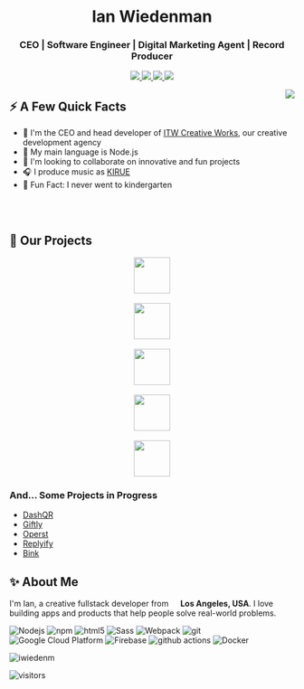 
<h1 align="center">Ian Wiedenman</h1>
<h3 align="center">CEO | Software Engineer | Digital Marketing Agent | Record Producer</h3>

<p align="center">
  <a href="https://www.linkedin.com/in/ian-wiedenman/">
    <img src="https://img.shields.io/badge/linkedin-%230077B5.svg?&style=for-the-badge&logo=linkedin&logoColor=white">
  </a>
  <a href="https://www.twitter.com/kiruemusic">
    <img src="https://img.shields.io/badge/twitter-%231DA1F2.svg?&style=for-the-badge&logo=twitter&logoColor=white">
  </a>
  <a href="https://www.instagram.com/kiruemusic/">
    <img src="https://img.shields.io/badge/instagram-%23E4405F.svg?&style=for-the-badge&logo=instagram&logoColor=white">
  </a> 
  <a href="https://dev.to/iwiedenm">
    <img src="https://img.shields.io/badge/DEV.TO-%230A0A0A.svg?&style=for-the-badge&logo=dev-dot-to&logoColor=white">
  </a>
</p>

<img align="right" src="https://media1.giphy.com/media/13HgwGsXF0aiGY/giphy.gif" />

<h2>⚡️ A Few Quick Facts</h2>

- 🏰 I'm the CEO and head developer of <a href="https://itwcreativeworks.com">ITW Creative Works</a>, our creative development agency
- 🌱 My main language is Node.js
- 💞️ I'm looking to collaborate on innovative and fun projects
- 🎧 I produce music as <a href="https://kiruemusic.com">KIRUE</a>
- 🎉 Fun Fact: I never went to kindergarten
<br>
<br>

<h2>🦄 Our Projects</h2>

<p align="center">
  <a href="https://somiibo.com">
    <img src="https://cdn.itwcreativeworks.com/assets/somiibo/images/logo/somiibo-combomark-blue-x.svg" height="64px">
  </a>
  <br>  <br>
  <a href="https://slapform.com">
    <img src="https://cdn.itwcreativeworks.com/assets/slapform/images/logo/slapform-combomark-multi-x.svg" height="64px">
  </a> 
  <br>  <br>
  <a href="https://proxifly.com">
    <img src="https://cdn.itwcreativeworks.com/assets/proxifly/images/logo/proxifly-combomark-black-x.svg" height="64px">
  </a> 
  <br>  <br>
  <a href="https://optiic.dev">
    <img src="https://cdn.itwcreativeworks.com/assets/optiic/images/logo/optiic-combomark-black-x.svg" height="64px">
  </a>   
  <br>  <br>
  <a href="https://sniips.com">
    <img src="https://cdn.itwcreativeworks.com/assets/sniips/images/logo/sniips-combomark-black-x.svg" height="64px">
  </a> 
</p>

### And... Some Projects in Progress
- [DashQR](https://dashqr.app)
- [Giftly](https://giftly.app)
- [Operst](https://operstagency.com)
- [Replyify](https://replyify.app)
- [Bink](https://bink.to)


<h2>✨ About Me</h2>
<p>I'm Ian, a creative fullstack developer from <img src="https://cdn-icons-png.flaticon.com/512/197/197484.png" width="13"/> <b>Los Angeles, USA</b>. I love building apps and products that help people solve real-world problems.</p>

<p>
  <img alt="Nodejs" src="https://img.shields.io/badge/-Nodejs-43853d?style=for-the-badge&logo=Node.js&logoColor=white" />
  <img alt="npm" src="https://img.shields.io/badge/-NPM-CB3837?style=for-the-badge&logo=npm&logoColor=white" />
  <img alt="html5" src="https://img.shields.io/badge/-HTML5-E34F26?style=for-the-badge&logo=html5&logoColor=white" />
  <img alt="Sass" src="https://img.shields.io/badge/-Sass-CC6699?style=for-the-badge&logo=sass&logoColor=white" />
  <img alt="Webpack" src="https://img.shields.io/badge/-Webpack-8DD6F9?style=for-the-badge&logo=webpack&logoColor=white&text=white" /> 
  <img alt="git" src="https://img.shields.io/badge/-Git-F05032?style=for-the-badge&logo=git&logoColor=white" />
  <img alt="Google Cloud Platform" src="https://img.shields.io/badge/-Google_Cloud_Platform-1a73e8?style=for-the-badge&logo=google-cloud&logoColor=white" />
  <img alt="Firebase" src="https://img.shields.io/badge/Firebase-039BE5?style=for-the-badge&logo=Firebase&logoColor=white" />
  <img alt="github actions" src="https://img.shields.io/badge/-Github_Actions-2088FF?style=for-the-badge&logo=github-actions&logoColor=white" />
  <img alt="Docker" src="https://img.shields.io/badge/-Docker-46a2f1?style=for-the-badge&logo=docker&logoColor=white" />
</p>

<img src="https://github-readme-stats.vercel.app/api?username=iwiedenm&show_icons=true&count_private=true" alt="iwiedenm" />

<p><img src="https://visitor-badge.glitch.me/badge?page_id=iwiedenm.iwiedenm" alt="visitors"></p>
